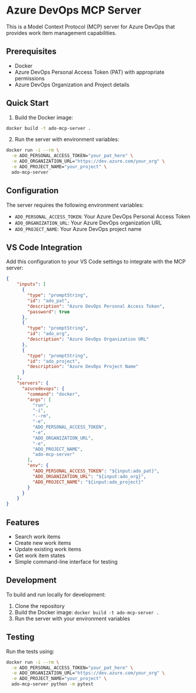 # Azure DevOps MCP Server

This is a Model Context Protocol (MCP) server for Azure DevOps that provides work item management capabilities.

## Prerequisites

- Docker
- Azure DevOps Personal Access Token (PAT) with appropriate permissions
- Azure DevOps Organization and Project details

## Quick Start

1. Build the Docker image:
```bash
docker build -t ado-mcp-server .
```

2. Run the server with environment variables:
```bash
docker run -i --rm \
  -e ADO_PERSONAL_ACCESS_TOKEN="your_pat_here" \
  -e ADO_ORGANIZATION_URL="https://dev.azure.com/your_org" \
  -e ADO_PROJECT_NAME="your_project" \
  ado-mcp-server
```

## Configuration

The server requires the following environment variables:

- `ADO_PERSONAL_ACCESS_TOKEN`: Your Azure DevOps Personal Access Token
- `ADO_ORGANIZATION_URL`: Your Azure DevOps organization URL
- `ADO_PROJECT_NAME`: Your Azure DevOps project name

## VS Code Integration

Add this configuration to your VS Code settings to integrate with the MCP server:

```json
{
    "inputs": [
      {
        "type": "promptString",
        "id": "ado_pat",
        "description": "Azure DevOps Personal Access Token",
        "password": true
      },
      {
        "type": "promptString",
        "id": "ado_org",
        "description": "Azure DevOps Organization URL"
      },
      {
        "type": "promptString",
        "id": "ado_project",
        "description": "Azure DevOps Project Name"
      }
    ],
    "servers": {
      "azuredevops": {
        "command": "docker",
        "args": [
          "run",
          "-i",
          "--rm",
          "-e",
          "ADO_PERSONAL_ACCESS_TOKEN",
          "-e",
          "ADO_ORGANIZATION_URL",
          "-e",
          "ADO_PROJECT_NAME",
          "ado-mcp-server"
        ],
        "env": {
          "ADO_PERSONAL_ACCESS_TOKEN": "${input:ado_pat}",
          "ADO_ORGANIZATION_URL": "${input:ado_org}",
          "ADO_PROJECT_NAME": "${input:ado_project}"
        }
      }
    }
}
```

## Features

- Search work items
- Create new work items
- Update existing work items
- Get work item states
- Simple command-line interface for testing

## Development

To build and run locally for development:

1. Clone the repository
2. Build the Docker image: `docker build -t ado-mcp-server .`
3. Run the server with your environment variables

## Testing

Run the tests using:
```bash
docker run -i --rm \
  -e ADO_PERSONAL_ACCESS_TOKEN="your_pat_here" \
  -e ADO_ORGANIZATION_URL="https://dev.azure.com/your_org" \
  -e ADO_PROJECT_NAME="your_project" \
  ado-mcp-server python -m pytest
```
